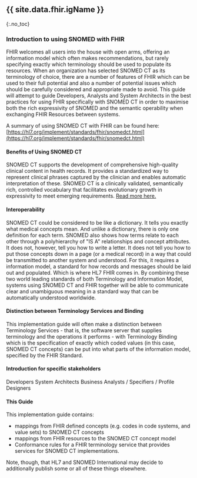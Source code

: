 ## {{ site.data.fhir.igName }}
{:.no_toc}

###  Introduction to using SNOMED with FHIR

FHIR welcomes all users into the house with open arms, offering an information model which often makes recommendations, but rarely specifying exactly which terminology should be used to populate its resources.  When an organization has selected SNOMED CT as its terminology of choice, there are a number of features of FHIR which can be used to their full potential and also a number of potential issues which should be carefully considered and appropriate made to avoid.   This guide will attempt to guide Developers, Analysts and System Architects in the best practices for using FHIR specifically with SNOMED CT in order to maximise both the rich expressivity of SNOMED and the semantic operability when exchanging FHIR Resources between systems. 

A summary of using SNOMED CT with FHIR can be found here: [https://hl7.org/implement/standards/fhir/snomedct.html](https://hl7.org/implement/standards/fhir/snomedct.html)

#### Benefits of Using SNOMED CT

SNOMED CT supports the development of comprehensive high-quality clinical content in health records. It provides a standardized way to represent clinical phrases captured by the clinician and enables automatic interpretation of these. SNOMED CT is a clinically validated, semantically rich, controlled vocabulary that facilitates evolutionary growth in expressivity to meet emerging requirements.  [Read more here.](https://confluence.ihtsdotools.org/display/DOCSTART/2.+SNOMED+CT+Benefits)

#### Interoperability

SNOMED CT could be considered to be like a dictionary.  It tells you exactly what medical concepts mean.  And unlike a dictionary, there is only one definition for each term.   SNOMED also shows how terms relate to each other through a polyhierarchy of "IS A" relationships and concept attributes.   It does not, however, tell you how to write a letter.  It does not tell you how to put those concepts down in a page (or a medical record) in a way that could be transmitted to another system and understood.  For this, it requires a information model, a standard for how records and messages should be laid out and populated.  Which is where HL7 FHIR comes in.   By combining these two world leading standards of both Terminology and Information Model, systems using SNOMED CT and FHIR together will be able to communicate clear and unambiguous meaning in a standard way that can be automatically understood worldwide.

#### Distinction between Terminology Services and Binding

This implementation guide will often make a distinction between Terminology Services - that is, the software server that supplies terminology and the operations it performs - with Terminology Binding which is the specification of exactly which coded values (in this case, SNOMED CT concepts) can be put into what parts of the information model, specified by the FHIR Standard.

#### Introduction for specific stakeholders
Developers
System Architects
Business Analysts / Specifiers / Profile Designers

#### This Guide
This implementation guide contains:
* mappings from FHIR defined concepts (e.g. codes in code systems, and value sets) to SNOMED CT concepts
* mappings from FHIR resources to the SNOMED CT concept model
* Conformance rules for a FHIR terminology service that provides services for SNOMED CT implementations.

Note, though, that HL7 and SNOMED International may decide to additionally publish some or all of these things elsewhere.

